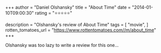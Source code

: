 +++
author = "Daniel Olshansky"
title = "About Time"
date = "2014-01-10T09:00:30"
rating = "⭐⭐⭐⭐⭐"

description = "Olshansky's review of About Time"
tags = [
    "movie",
]
rotten_tomatoes_url = "https://www.rottentomatoes.com//m/about_time"
+++

Olshansky was too lazy to write a review for this one...
